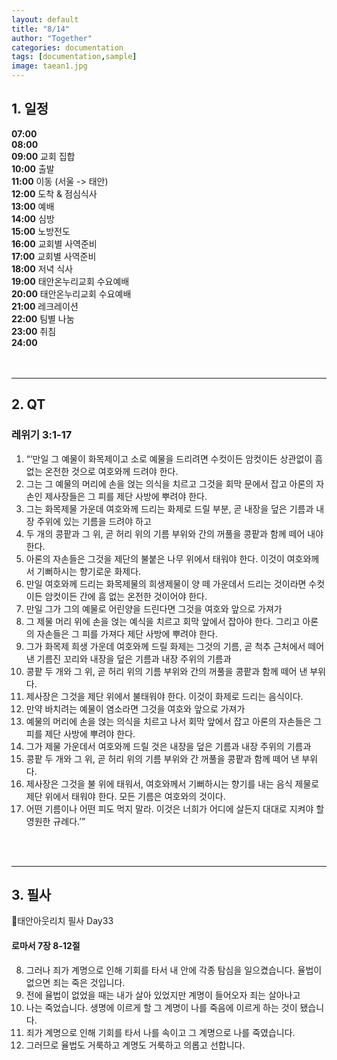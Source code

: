 ```yaml
---
layout: default
title: "8/14"
author: "Together"
categories: documentation
tags: [documentation,sample]
image: taean1.jpg
---
```


## 1. 일정
**07:00**  
**08:00**  
**09:00** 교회 집합  
**10:00** 출발  
**11:00** 이동 (서울 -> 태안)  
**12:00** 도착 & 점심식사  
**13:00** 예배  
**14:00** 심방  
**15:00** 노방전도  
**16:00** 교회별 사역준비  
**17:00** 교회별 사역준비  
**18:00** 저녁 식사  
**19:00** 태안온누리교회 수요예배  
**20:00** 태안온누리교회 수요예배  
**21:00** 레크레이션  
**22:00** 팀별 나눔  
**23:00** 취침  
**24:00**  
<br>
<br>
<hr>

## 2. QT
### 레위기 3:1-17
1. “‘만일 그 예물이 화목제이고 소로 예물을 드리려면 수컷이든 암컷이든 상관없이 흠 없는 온전한 것으로 여호와께 드려야 한다.
2. 그는 그 예물의 머리에 손을 얹는 의식을 치르고 그것을 회막 문에서 잡고 아론의 자손인 제사장들은 그 피를 제단 사방에 뿌려야 한다.
3. 그는 화목제물 가운데 여호와께 드리는 화제로 드릴 부분, 곧 내장을 덮은 기름과 내장 주위에 있는 기름을 드려야 하고
4. 두 개의 콩팥과 그 위, 곧 허리 위의 기름 부위와 간의 꺼풀을 콩팥과 함께 떼어 내야 한다.
5. 아론의 자손들은 그것을 제단의 불붙은 나무 위에서 태워야 한다. 이것이 여호와께서 기뻐하시는 향기로운 화제다.
6. 만일 여호와께 드리는 화목제물의 희생제물이 양 떼 가운데서 드리는 것이라면 수컷이든 암컷이든 간에 흠 없는 온전한 것이어야 한다.
7. 만일 그가 그의 예물로 어린양을 드린다면 그것을 여호와 앞으로 가져가
8. 그 제물 머리 위에 손을 얹는 예식을 치르고 회막 앞에서 잡아야 한다. 그리고 아론의 자손들은 그 피를 가져다 제단 사방에 뿌려야 한다.
9. 그가 화목제 희생 가운데 여호와께 드릴 화제는 그것의 기름, 곧 척추 근처에서 떼어 낸 기름진 꼬리와 내장을 덮은 기름과 내장 주위의 기름과
10. 콩팥 두 개와 그 위, 곧 허리 위의 기름 부위와 간의 꺼풀을 콩팥과 함께 떼어 낸 부위다.
11. 제사장은 그것을 제단 위에서 불태워야 한다. 이것이 화제로 드리는 음식이다.
12. 만약 바치려는 예물이 염소라면 그것을 여호와 앞으로 가져가
13. 예물의 머리에 손을 얹는 의식을 치르고 나서 회막 앞에서 잡고 아론의 자손들은 그 피를 제단 사방에 뿌려야 한다.
14. 그가 제물 가운데서 여호와께 드릴 것은 내장을 덮은 기름과 내장 주위의 기름과
15. 콩팥 두 개와 그 위, 곧 허리 위의 기름 부위와 간 꺼풀을 콩팥과 함께 떼어 낸 부위다.
16. 제사장은 그것을 불 위에 태워서, 여호와께서 기뻐하시는 향기를 내는 음식 제물로 제단 위에서 태워야 한다. 모든 기름은 여호와의 것이다.
17. 어떤 기름이나 어떤 피도 먹지 말라. 이것은 너희가 어디에 살든지 대대로 지켜야 할 영원한 규례다.’”

<br>
<br>
<hr>

## 3. 필사
📝태안아웃리치 필사 Day33

#### 로마서 7장 8-12절

8. 그러나 죄가 계명으로 인해 기회를 타서 내 안에 각종 탐심을 일으켰습니다. 율법이 없으면 죄는 죽은 것입니다.
9. 전에 율법이 없었을 때는 내가 살아 있었지만 계명이 들어오자 죄는 살아나고
10. 나는 죽었습니다. 생명에 이르게 할 그 계명이 나를 죽음에 이르게 하는 것이 됐습니다.
11. 죄가 계명으로 인해 기회를 타서 나를 속이고 그 계명으로 나를 죽였습니다.
12. 그러므로 율법도 거룩하고 계명도 거룩하고 의롭고 선합니다.

